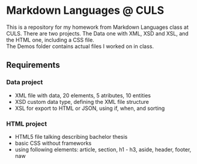 # Markdown Languages @ CULS

<p> This is a repository for my homework from Markdown Languages class at CULS. There are two projects. The Data one with XML, XSD and XSL, and the HTML one, including a CSS file. <br>
The Demos folder contains actual files I worked on in class.</p>

## Requirements

### Data project

* XML file with data, 20 elements, 5 atributes, 10 entities
* XSD custom data type, defining the XML file structure
* XSL for export to HTML or JSON, using if, when, and sorting

### HTML project

* HTML5 file talking describing bachelor thesis
* basic CSS without frameworks
* using following elements: article, section, h1 - h3, aside, header, footer, naw
